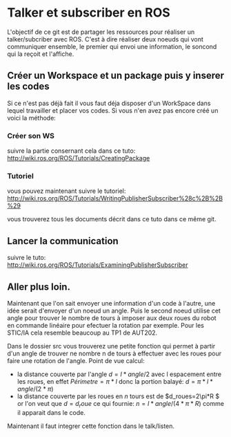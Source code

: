 # Talker et subscriber en ROS

L'objectif de ce git est de partager les ressources pour réaliser un talker/subcriber avec ROS. C'est à dire réaliser deux noeuds qui vont communiquer ensemble, le premier qui envoi une information, le soncond qui la reçoit et l'affiche. 


## Créer un Workspace et un package puis y inserer les codes

Si ce n'est pas déjà fait il vous faut déja disposer d'un WorkSpace dans lequel travailler et placer vos codes. 
Si vous n'en avez pas encore créé un voici la méthode:
### Créer son WS

suivre la partie consernant cela dans ce tuto: http://wiki.ros.org/ROS/Tutorials/CreatingPackage

### Tutoriel

vous pouvez maintenant suivre le tutoriel: http://wiki.ros.org/ROS/Tutorials/WritingPublisherSubscriber%28c%2B%2B%29

vous trouverez tous les documents décrit dans ce tuto dans ce même git.

## Lancer la communication

suivre le tuto: http://wiki.ros.org/ROS/Tutorials/ExaminingPublisherSubscriber


## Aller plus loin.

Maintenant que l'on sait envoyer une information d'un code à l'autre, une idée serait d'envoyer d'un noeud un angle. Puis le second noeud utilise cet angle pour trouver le nombre de tours à imposer aux deux roues du robot en commande linéaire pour efectuer la rotation par exemple. 
Pour les STIC/IA cela resemble beaucoup au TP1 de AUT202.

Dans le dossier src vous trouverez une petite fonction qui permet à partir d'un angle de trouver ne nombre n de tours à effectuer avec les roues pour faire une rotation de l'angle. 
Point de vue calcul:
- la distance couverte par l'angle $d=l*angle/2$ avec l espacement entre les roues, en effet $Périmetre=\pi*l$ donc la portion balayé: $d=\pi*l*angle/(2*\pi)$
- la distance couverte par les roues en $n$ tours est de $d_roues=2\pi*R $ 
or l'on veut que $d=d_roue$ ce qui fournie: $n=l*angle/(4*\pi*R)$ comme il apparait dans le code.

Maintenant il faut integrer cette fonction dans le talk/listen.
